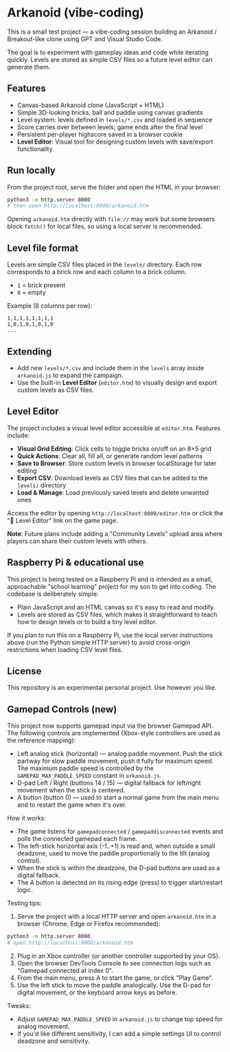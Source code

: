# Arkanoid (vibe-coding)

This is a small test project — a vibe-coding session building an Arkanoid / Breakout-like clone using GPT and Visual Studio Code.

The goal is to experiment with gameplay ideas and code while iterating quickly. Levels are stored as simple CSV files so a future level editor can generate them.

## Features

- Canvas-based Arkanoid clone (JavaScript + HTML)
- Simple 3D-looking bricks, ball and paddle using canvas gradients
- Level system: levels defined in `levels/*.csv` and loaded in sequence
- Score carries over between levels; game ends after the final level
- Persistent per-player highscore saved in a browser cookie
- **Level Editor**: Visual tool for designing custom levels with save/export functionality

## Run locally

From the project root, serve the folder and open the HTML in your browser:

```bash
python3 -m http.server 8000
# then open http://localhost:8000/arkanoid.htm
```

Opening `arkanoid.htm` directly with `file://` may work but some browsers block `fetch()` for local files, so using a local server is recommended.

## Level file format

Levels are simple CSV files placed in the `levels/` directory. Each row corresponds to a brick row and each column to a brick column.

- `1` = brick present
- `0` = empty

Example (8 columns per row):

```
1,1,1,1,1,1,1,1
1,0,1,0,1,0,1,0
...
```

## Extending

- Add new `levels/*.csv` and include them in the `levels` array inside `arkanoid.js` to expand the campaign.
- Use the built-in **Level Editor** (`editor.htm`) to visually design and export custom levels as CSV files.

## Level Editor

The project includes a visual level editor accessible at `editor.htm`. Features include:

- **Visual Grid Editing**: Click cells to toggle bricks on/off on an 8×5 grid
- **Quick Actions**: Clear all, fill all, or generate random level patterns
- **Save to Browser**: Store custom levels in browser localStorage for later editing
- **Export CSV**: Download levels as CSV files that can be added to the `levels/` directory
- **Load & Manage**: Load previously saved levels and delete unwanted ones

Access the editor by opening `http://localhost:8000/editor.htm` or click the "🎨 Level Editor" link on the game page.

**Note**: Future plans include adding a "Community Levels" upload area where players can share their custom levels with others.

## Raspberry Pi & educational use

This project is being tested on a Raspberry Pi and is intended as a small, approachable "school learning" project for my son to get into coding. The codebase is deliberately simple:

- Plain JavaScript and an HTML canvas so it's easy to read and modify.
- Levels are stored as CSV files, which makes it straightforward to teach how to design levels or to build a tiny level editor.

If you plan to run this on a Raspberry Pi, use the local server instructions above (run the Python simple HTTP server) to avoid cross-origin restrictions when loading CSV level files.

## License

This repository is an experimental personal project. Use however you like.

## Gamepad Controls (new)

This project now supports gamepad input via the browser Gamepad API. The following controls are implemented (Xbox-style controllers are used as the reference mapping):

- Left analog stick (horizontal) — analog paddle movement. Push the stick partway for slow paddle movement, push it fully for maximum speed. The maximum paddle speed is controlled by the `GAMEPAD_MAX_PADDLE_SPEED` constant in `arkanoid.js`.
- D-pad Left / Right (buttons 14 / 15) — digital fallback for left/right movement when the stick is centered.
- A button (button 0) — used to start a normal game from the main menu and to restart the game when it's over.

How it works:

- The game listens for `gamepadconnected` / `gamepaddisconnected` events and polls the connected gamepad each frame.
- The left-stick horizontal axis (-1..+1) is read and, when outside a small deadzone, used to move the paddle proportionally to the tilt (analog control).
- When the stick is within the deadzone, the D-pad buttons are used as a digital fallback.
- The A button is detected on its rising edge (press) to trigger start/restart logic.

Testing tips:

1. Serve the project with a local HTTP server and open `arkanoid.htm` in a browser (Chrome, Edge or Firefox recommended):

```bash
python3 -m http.server 8000
# open http://localhost:8000/arkanoid.htm
```

2. Plug in an Xbox controller (or another controller supported by your OS).
3. Open the browser DevTools Console to see connection logs such as "Gamepad connected at index 0".
4. From the main menu, press A to start the game, or click "Play Game".
5. Use the left stick to move the paddle analogically. Use the D-pad for digital movement, or the keyboard arrow keys as before.

Tweaks:

- Adjust `GAMEPAD_MAX_PADDLE_SPEED` in `arkanoid.js` to change top speed for analog movement.
- If you'd like different sensitivity, I can add a simple settings UI to control deadzone and sensitivity.
